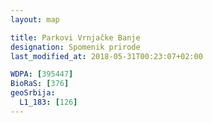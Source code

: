 ```yaml
---
layout: map

title: Parkovi Vrnjačke Banje
designation: Spomenik prirode
last_modified_at: 2018-05-31T00:23:07+02:00

WDPA: [395447]
BioRaS: [376]
geoSrbija:
  L1_183: [126]
---
```

